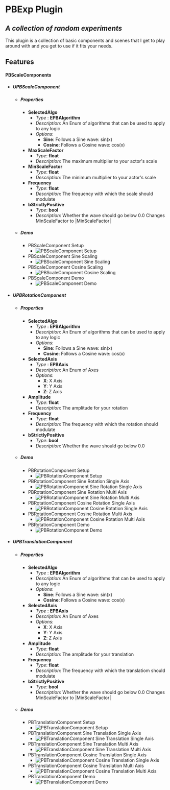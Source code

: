 # PBExp Plugin
## _A collection of random experiments_

This plugin is a collection of basic components and scenes that I get to play around with and you get to use if it fits your needs.

## Features
#### PBScaleComponents
- ##### UPBScaleComponent
    - ##### Properties
        - **SelectedAlgo**
            - *Type* : **EPBAlgorithm**
            - *Description*: An Enum of algorithms that can be used to apply to any logic
            - *Options*:
                - **Sine**: Follows a Sine wave: sin(x)
                - **Cosine**: Follows a Cosine wave: cos(x)
        - **MaxScaleFactor**
            - *Type*: **float**
            - *Description*: The maximum multiplier to your actor's scale
        - **MinScaleFactor**
            - *Type*: **float**
            - *Description*: The minimum multiplier to your actor's scale
        - **Frequency**
            - *Type*: **float**
            - *Description*: The frequency with which the scale should modulate
        - **bStrictlyPositive**
            - *Type*: **bool**
            - *Description*: Whether the wave should go below 0.0 Changes MinScaleFactor to |MinScaleFactor|
    - ##### Demo
        - PBScaleComponent Setup
            - ![PBScaleComponent Setup](https://github.com/AryamaanPB/Unreal-Engine-Plugin-Experiments/blob/dev_actorcomp/Plugins/PBExp/Resources/PBScaleComponent%20Setup.gif)
        - PBScaleComponent Sine Scaling
            -  ![PBScaleComponent Sine Scaling](https://github.com/AryamaanPB/Unreal-Engine-Plugin-Experiments/blob/dev_actorcomp/Plugins/PBExp/Resources/PBScaleComponent%20Sine.gif)
        -  PBScaleComponent Cosine Scaling
            -  ![PBScaleComponent Cosine Scaling](https://github.com/AryamaanPB/Unreal-Engine-Plugin-Experiments/blob/dev_actorcomp/Plugins/PBExp/Resources/PBScaleComponent%20Cosine.gif)
        -  PBScaleComponent Demo
            -  ![PBScaleComponent Demo](https://github.com/AryamaanPB/Unreal-Engine-Plugin-Experiments/blob/dev_actorcomp/Plugins/PBExp/Resources/PBScaleComponent%20Demo.gif)
- ##### UPBRotationComponent
    - ##### Properties
        - **SelectedAlgo**
            - *Type* : **EPBAlgorithm**
            - *Description*: An Enum of algorithms that can be used to apply to any logic
            - *Options*:
                - **Sine**: Follows a Sine wave: sin(x)
                - **Cosine**: Follows a Cosine wave: cos(x)
        - **SelectedAxis**
            - *Type* : **EPBAxis**
            - *Description*: An Enum of Axes
            - *Options*:
                - **X**: X Axis
                - **Y**: Y Axis
                - **Z**: Z Axis
        - **Amplitude**
            - *Type*: **float**
            - *Description*: The amplitude for your rotation
        - **Frequency**
            - *Type*: **float**
            - *Description*: The frequency with which the rotation should modulate
        - **bStrictlyPositive**
            - *Type*: **bool**
            - *Description*: Whether the wave should go below 0.0 
    - ##### Demo
        - PBRotationComponent Setup
            -  ![PBRotationComponent Setup](https://github.com/AryamaanPB/Unreal-Engine-Plugin-Experiments/blob/dev_actorcomp/Plugins/PBExp/Resources/PBRotationComponent%20Setup.gif)
        - PBRotationComponent Sine Rotation Single Axis
            -  ![PBRotationComponent Sine Rotation Single Axis](https://github.com/AryamaanPB/Unreal-Engine-Plugin-Experiments/blob/dev_actorcomp/Plugins/PBExp/Resources/PBRotationComponent%20Sine%20Single%20Axis.gif)
        -  PBRotationComponent Sine Rotation Multi Axis
            -  ![PBRotationComponent Sine Rotation Multi Axis](https://github.com/AryamaanPB/Unreal-Engine-Plugin-Experiments/blob/dev_actorcomp/Plugins/PBExp/Resources/PBRotationComponent%20Sine%20Multi%20Axis.gif)
        - PBRotationComponent Cosine Rotation Single Axis
            -  ![PBRotationComponent Cosine Rotation Single Axis](https://github.com/AryamaanPB/Unreal-Engine-Plugin-Experiments/blob/dev_actorcomp/Plugins/PBExp/Resources/PBRotationComponent%20Cosine%20Single%20Axis.gif)
        -  PBRotationComponent Cosine Rotation Multi Axis
            -  ![PBRotationComponent Cosine Rotation Multi Axis](https://github.com/AryamaanPB/Unreal-Engine-Plugin-Experiments/blob/dev_actorcomp/Plugins/PBExp/Resources/PBRotationComponent%20Cosine%20Multi%20Axis.gif)
        -  PBRotationComponent Demo
            -  ![PBRotationComponent Demo](https://github.com/AryamaanPB/Unreal-Engine-Plugin-Experiments/blob/dev_actorcomp/Plugins/PBExp/Resources/PBRotationComponent%20Demo.gif)

- ##### UPBTranslationComponent
    - ##### Properties
        - **SelectedAlgo**
            - *Type* : **EPBAlgorithm**
            - *Description*: An Enum of algorithms that can be used to apply to any logic
            - *Options*:
                - **Sine**: Follows a Sine wave: sin(x)
                - **Cosine**: Follows a Cosine wave: cos(x)
        - **SelectedAxis**
            - *Type* : **EPBAxis**
            - *Description*: An Enum of Axes
            - *Options*:
                - **X**: X Axis
                - **Y**: Y Axis
                - **Z**: Z Axis
        - **Amplitude**
            - *Type*: **float**
            - *Description*: The amplitude for your translation
        - **Frequency**
            - *Type*: **float**
            - *Description*: The frequency with which the translatiom should modulate
        - **bStrictlyPositive**
            - *Type*: **bool**
            - *Description*: Whether the wave should go below 0.0 Changes MinScaleFactor to |MinScaleFactor|
   - ##### Demo
       - PBTranslationComponent Setup
           -  ![PBTranslationComponent Setup](https://github.com/AryamaanPB/Unreal-Engine-Plugin-Experiments/blob/dev_actorcomp/Plugins/PBExp/Resources/PBTranslationComponent%20Setup.gif)
       - PBTranslationComponent Sine Translation Single Axis
           -  ![PBTranslationComponent Sine Translation Single Axis](https://github.com/AryamaanPB/Unreal-Engine-Plugin-Experiments/blob/dev_actorcomp/Plugins/PBExp/Resources/PBTranslationComponent%20Sine%20Translation%20Single%20Axis.gif)
       -  PBTranslationComponent Sine Translation Multi Axis
           -  ![PBTranslationComponent Sine Translation Multi Axis](https://github.com/AryamaanPB/Unreal-Engine-Plugin-Experiments/blob/dev_actorcomp/Plugins/PBExp/Resources/PBTranslationComponent%20Sine%20Translation%20Multi%20Axis.gif)
       - PBTranslationComponent Cosine Translation Single Axis
           -  ![PBTranslationComponent Cosine Translation Single Axis](https://github.com/AryamaanPB/Unreal-Engine-Plugin-Experiments/blob/dev_actorcomp/Plugins/PBExp/Resources/PBTranslationComponent%20Cosine%20Translation%20Single%20Axis.gif)
       -  PBTranslationComponent Cosine Translation Multi Axis
           -  ![PBTranslationComponent Cosine Translation Multi Axis](https://github.com/AryamaanPB/Unreal-Engine-Plugin-Experiments/blob/dev_actorcomp/Plugins/PBExp/Resources/PBTranslationComponent%20Cosine%20Translation%20Multi%20Axis.gif)
       -  PBTranslationComponent Demo
           -  ![PBTranslationComponent Demo](https://github.com/AryamaanPB/Unreal-Engine-Plugin-Experiments/blob/dev_actorcomp/Plugins/PBExp/Resources/PBScaleComponent%20Demo.gif)